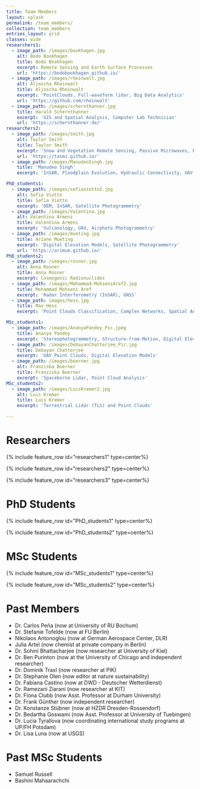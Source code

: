 ```yaml
---
title: Team Members
layout: splash
permalink: /team_members/
collection: team_members
entries_layout: grid
classes: wide
researchers1:
  - image_path: /images/bookhagen.jpg
    alt: Bodo Bookhagen
    title: Bodo Bookhagen
    excerpt: Remote Sensing and Earth Surface Processes
    url: 'https://bodobookhagen.github.io/'
  - image_path: /images/rheinwalt.jpg
    alt: Aljoscha Rheinwalt
    title: Aljoscha Rheinwalt
    excerpt: 'PointClouds, Full-waveform lidar, Big Data Analytics'
    url: 'https://github.com/rheinwalt'
  - image_path: /images/schernthanner.jpg
    title: Harald Schernthanner
    excerpt: 'GIS and Spatial Analysis, Computer Lab Technician'
    url: 'https://schernthanner.de/'
researchers2:
  - image_path: /images/smith.jpg
    alt: Taylor Smith
    title: Taylor Smith
    excerpt: 'Snow and Vegetation Remote Sensing, Passive Microwaves, Big Data Analytics'
    url: 'https://tasmi.github.io/'
  - image_path: /images/ManudeoSingh.jpg
    title: 'Manudeo Singh'
    excerpt: 'InSAR, Floodplain Evolution, Hydraulic Connectivity, UAV'

PhD_students1:
  - image_path: /images/sofiaviotto2.jpg
    alt: Sofia Viotto
    title: Sofia Viotto
    excerpt: 'DEM, InSAR, Satellite Photogrammetry'
  - image_path: /images/Valentina.jpg
    alt: Valentina Armeni
    title: Valentina Armeni
    excerpt: 'Vulcanology, UAV, Airphoto Photogrammetry'
  - image_path: /images/mueting.jpg
    title: Ariane Mueting
    excerpt: 'Digital Elevation Models, Satellite Photogrammetry'
    url: 'https://arimue.github.io/'
PhD_students2:
  - image_path: /images/rosner.jpg
    alt: Anna Rosner
    title: Anna Rosner
    excerpt: Cosmogenic Radionuclides
  - image_path: /images/Mohammad-MohseniAref2.jpg
    title: Mohammad Mohseni Aref
    excerpt: 'Radar Interferometry (InSAR), GNSS'
  - image_path: images/hess.jpg
    title: Max Hess
    excerpt: 'Point Clouds Classification, Complex Networks, Spatial Analysis'

MSc_students1:
  - image_path: /images/AnanyaPandey_Pic.jpeg
    title: Ananya Pandey
    excerpt: 'Stereophotogrammetry, Structure-from-Motion, Digital Elevation Models'
  - image_path: /images/DebayanChatterjee_Pic.jpg
    title: Debayan Chatterjee
    excerpt: 'UAV Point Clouds, Digital Elevation Models'
  - image_path: /images/boerner.jpg
    alt: Franziska Boerner
    title: Franziska Boerner
    excerpt: 'Spaceborne Lidar, Point Cloud Analysis'
MSc_students2:
  - image_path: /images/LuisKremer2.jpg
    alt: Luis Kremer
    title: Luis Kremer
    excerpt: 'Terrestrial Lidar (TLS) and Point Clouds'

---
```


# Researchers

{% include feature_row id="researchers1" type=center%}

{% include feature_row id="researchers2" type=center%}

{% include feature_row id="researchers3" type=center%}

# PhD Students

{% include feature_row id="PhD_students1" type=center%}

{% include feature_row id="PhD_students2" type=center%}

# MSc Students

{% include feature_row id="MSc_students1" type=center%}

{% include feature_row id="MSc_students2" type=center%}


# Past Members
- Dr. Carlos Peña (now at University of RU Bochum)
- Dr. Stefanie Tofelde (now at FU Berlin)
- Nikolaos Antonoglou (now at German Aerospace Center, DLR)
- Julia Artel (now chemist at private company in Berlin)
- Dr. Sohini Bhattacharjee (now researcher at University of Kiel)
- Dr. Ben Purinton (now at the University of Chicago and independent researcher)
- Dr. Dominik Traxl (now researcher at PIK)
- Dr. Stephanie Olen (now editor at nature sustainability)
- Dr. Fabiana Castino (now at DWD - Deutscher Wetterdienst)
- Dr. Ramezani Ziarani (now researcher at KIT)
- Dr. Fiona Clubb (now Asst. Professor at Durham University)
- Dr. Frank Günther (now independent researcher)
- Dr. Konstanze Stübner (now at HZDR Dresden-Rossendorf)
- Dr. Bedartha Goswami (now Asst. Professor at University of Tuebingen)
- Dr. Lucia Tyrallova (now coordinating international study programs at UP/FH Potsdam)
- Dr. Lisa Luna (now at USGS)

# Past MSc Students
- Samuel Russell
- Bashini Mahaarachchi
